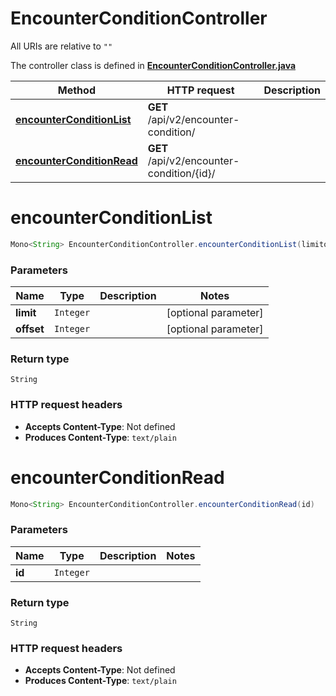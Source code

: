 # EncounterConditionController

All URIs are relative to `""`

The controller class is defined in **[EncounterConditionController.java](../../src/main/java/org/openapitools/controller/EncounterConditionController.java)**

Method | HTTP request | Description
------------- | ------------- | -------------
[**encounterConditionList**](#encounterConditionList) | **GET** /api/v2/encounter-condition/ | 
[**encounterConditionRead**](#encounterConditionRead) | **GET** /api/v2/encounter-condition/{id}/ | 

<a name="encounterConditionList"></a>
# **encounterConditionList**
```java
Mono<String> EncounterConditionController.encounterConditionList(limitoffset)
```



### Parameters
Name | Type | Description  | Notes
------------- | ------------- | ------------- | -------------
**limit** | `Integer` |  | [optional parameter]
**offset** | `Integer` |  | [optional parameter]

### Return type
`String`


### HTTP request headers
 - **Accepts Content-Type**: Not defined
 - **Produces Content-Type**: `text/plain`

<a name="encounterConditionRead"></a>
# **encounterConditionRead**
```java
Mono<String> EncounterConditionController.encounterConditionRead(id)
```



### Parameters
Name | Type | Description  | Notes
------------- | ------------- | ------------- | -------------
**id** | `Integer` |  |

### Return type
`String`


### HTTP request headers
 - **Accepts Content-Type**: Not defined
 - **Produces Content-Type**: `text/plain`

